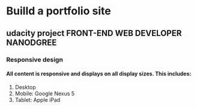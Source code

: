 # Builld a portfolio site
## udacity project FRONT-END WEB DEVELOPER NANODGREE
### Responsive design 
#### All content is responsive and displays on all display sizes. This includes:
1. Desktop
2. Mobile: Google Nexus 5
3. Tablet: Apple iPad
